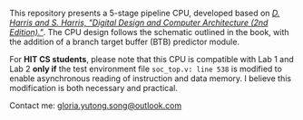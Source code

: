 This repository presents a 5-stage pipeline CPU, developed based on *[D. Harris and S. Harris, "Digital Design and Computer Architecture (2nd Edition)."](https://www.sciencedirect.com/book/9780123944245/digital-design-and-computer-architecture)*. The CPU design follows the schematic outlined in the book, with the addition of a branch target buffer (BTB) predictor module.

For **HIT CS students**, please note that this CPU is compatible with Lab 1 and Lab 2 **only if** the test environment file `soc_top.v: line 538` is modified to enable asynchronous reading of instruction and data memory. I believe this modification is both necessary and practical.

Contact me: gloria.yutong.song@outlook.com
